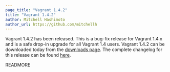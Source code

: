 ```yaml
---
page_title: "Vagrant 1.4.2"
title: "Vagrant 1.4.2"
author: Mitchell Hashimoto
author_url: https://github.com/mitchellh
---
```


Vagrant 1.4.2 has been released. This is a bug-fix release for Vagrant 1.4.x
and is a safe drop-in upgrade for all Vagrant 1.4 users. Vagrant 1.4.2 can be
downloaded today from the
[downloads page](/downloads.html). The complete changelog for this release can be found
[here](https://github.com/mitchellh/vagrant/blob/v1.4.2/CHANGELOG.md#142-december-31-2013).

READMORE
